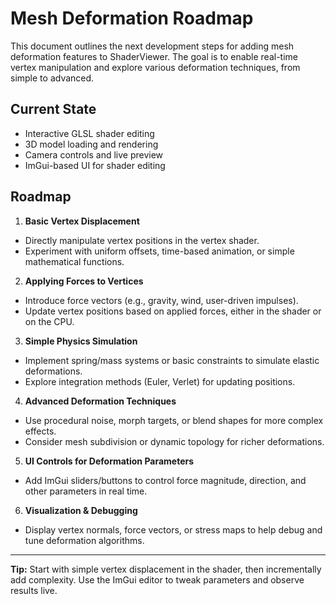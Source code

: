 # Mesh Deformation Roadmap

This document outlines the next development steps for adding mesh deformation features to ShaderViewer. The goal is to enable real-time vertex manipulation and explore various deformation techniques, from simple to advanced.

## Current State
- Interactive GLSL shader editing
- 3D model loading and rendering
- Camera controls and live preview
- ImGui-based UI for shader editing

## Roadmap

1. **Basic Vertex Displacement**

- Directly manipulate vertex positions in the vertex shader.
- Experiment with uniform offsets, time-based animation, or simple mathematical functions.

2. **Applying Forces to Vertices**

- Introduce force vectors (e.g., gravity, wind, user-driven impulses).
- Update vertex positions based on applied forces, either in the shader or on the CPU.

3. **Simple Physics Simulation**

- Implement spring/mass systems or basic constraints to simulate elastic deformations.
- Explore integration methods (Euler, Verlet) for updating positions.

4. **Advanced Deformation Techniques**

- Use procedural noise, morph targets, or blend shapes for more complex effects.
- Consider mesh subdivision or dynamic topology for richer deformations.

5. **UI Controls for Deformation Parameters**

- Add ImGui sliders/buttons to control force magnitude, direction, and other parameters in real time.

6. **Visualization & Debugging**

- Display vertex normals, force vectors, or stress maps to help debug and tune deformation algorithms.

---

**Tip:** Start with simple vertex displacement in the shader, then incrementally add complexity. Use the ImGui editor to tweak parameters and observe results live.
